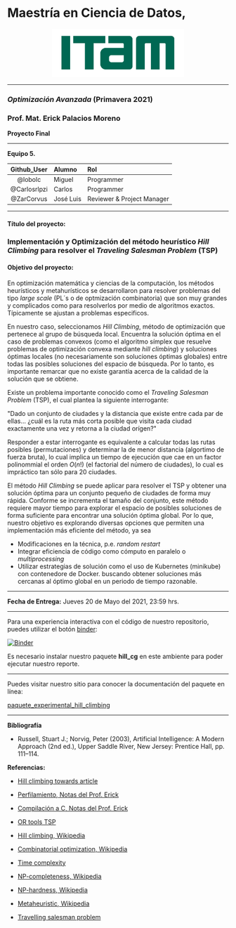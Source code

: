 # Maestría en Ciencia de Datos,

<p align = "center">
    <img src="images/logo_itam.png" width="300" height="110" />

-------

### *Optimización Avanzada* (Primavera 2021)

### Prof. Mat. Erick Palacios Moreno

**Proyecto Final**

-------


**Equipo 5.**


| Github_User | Alumno | Rol |
|:---:|:---|:---|
| @lobolc | Miguel | Programmer |
| @Carlosrlpzi | Carlos | Programmer | 
| @ZarCorvus | José Luis | Reviewer & Project Manager |

-------


#### Título del proyecto:  

### Implementación y Optimización del método heurístico _Hill Climbing_ para resolver el _Traveling Salesman Problem_ (TSP)

#### Objetivo del proyecto:

En optimización matemática y ciencias de la computación, los métodos heurísticos y metahurísticos se desarrollaron para resolver problemas del tipo 
_large scale_ (PL´s o de optmización combinatoria) que son muy grandes y complicados como para resolverlos por medio de algoritmos exactos. Típicamente se
ajustan a problemas especificos.

En nuestro caso, seleccionamos _Hill Climbing_, método de optimización que pertenece al grupo de búsqueda local. Encuentra la solución óptima en 
el caso de problemas convexos (como el algoritmo símplex que resuelve problemas de optimización convexa mediante _hill climbing_) y soluciones óptimas locales 
(no necesariamente son soluciones óptimas globales) entre todas las posibles soluciones del espacio de búsqueda. Por lo tanto, es importante remarcar que no
existe garantía acerca de la calidad de la solución que se obtiene.

Existe un problema importante conocido como el _Traveling Salesman Problem_ (TSP), el cual plantea la siguiente interrogante:

"Dado un conjunto de ciudades y la distancia que existe entre cada par de ellas... ¿cuál es la ruta más corta posible que visita cada ciudad exactamente una vez
y retorna a la ciudad orígen?"

Responder a estar interrogante es equivalente a calcular todas las rutas posibles (permutaciones) y determinar la de menor distancia (algortimo de fuerza bruta),
lo cual implica un tiempo de ejecución que cae en un factor polinommial el orden $O(n!)$ (el factorial del número de ciudades), lo cual es impráctico tan sólo 
para 20 ciudades.
 
El método _Hill Climbing_ se puede aplicar para resolver el TSP y obtener una solución óptima para un conjunto pequeño de ciudades de forma muy rápida. Conforme
se incrementa el tamaño del conjunto, este método requiere mayor tiempo para explorar el espacio de posibles soluciones de forma suficiente para encontrar una solución
óptima global. Por lo que, nuestro objetivo es explorando diversas opciones que permiten una implementación más eficiente del método, ya sea
* Modificaciones en la técnica, p.e. _random restart_
* Integrar eficiencia de código como cómputo en paralelo o _multiprocessing_ 
* Utilizar estrategias de solución como el uso de Kubernetes (minikube) con contenedore de Docker. 
buscando obtener soluciones más cercanas al óptimo global en un periodo de tiempo razonable.

-------

**Fecha de Entrega:** Jueves 20 de Mayo del 2021, 23:59 hrs.

-------

Para una experiencia interactiva con el código de nuestro repositorio, puedes utilizar el botón [binder](https://mybinder.org/):


[![Binder](https://mybinder.org/badge_logo.svg)](https://mybinder.org/v2/gh/jlrzarcor/OptAvzda-2021-hill-eureka/main?urlpath=lab)

Es necesario instalar nuestro paquete **hill_cg** en este ambiente para poder ejecutar nuestro reporte.

______

Puedes visitar nuestro sitio para conocer la documentación del paquete en línea:

[paquete_experimental_hill_climbing](https://optimizacion-2-2021-1-gh-classroom.github.io/practica-2-segunda-parte-jlrzarcor/)

______

**Bibliografía**
* Russell, Stuart J.; Norvig, Peter (2003), Artificial Intelligence: A Modern Approach (2nd ed.), Upper Saddle River, New Jersey: Prentice Hall, pp. 111–114.

**Referencias:**
* [Hill climbing towards article](https://towardsdatascience.com/how-to-implement-the-hill-climbing-algorithm-in-python-1c65c29469de)
* [Perfilamiento, Notas del Prof. Erick](https://itam-ds.github.io/analisis-numerico-computo-cientifico/V.optimizacion_de_codigo/5.2/Herramientas_de_lenguajes_y_del_SO_para_perfilamiento_e_implementaciones_de_BLAS.html)
* [Compilación a C, Notas del Prof. Erick](https://itam-ds.github.io/analisis-numerico-computo-cientifico/V.optimizacion_de_codigo/5.3/Compilacion_a_C.html)
* [OR tools TSP](https://developers.google.com/optimization/routing/tsp)

* [Hill climbing, Wikipedia](https://en.wikipedia.org/wiki/Hill_climbing)
* [Combinatorial optimization, Wikipedia](https://en.wikipedia.org/wiki/Combinatorial_optimization)
* [Time complexity](https://en.wikipedia.org/wiki/Time_complexity)
* [NP-completeness, Wikipedia](https://en.wikipedia.org/wiki/NP-completeness)
* [NP-hardness, Wikipedia](https://en.wikipedia.org/wiki/NP-hardness)
* [Metaheuristic, Wikipedia](https://en.wikipedia.org/wiki/Metaheuristic)
* [Travelling salesman problem](https://en.wikipedia.org/wiki/Travelling_salesman_problem)
